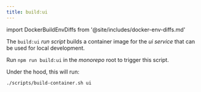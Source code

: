 ```yaml
--- 
title: build:ui
---
```


import DockerBuildEnvDiffs from '@site/includes/docker-env-diffs.md'

The `build:ui` _run script_ builds a container image for the _ui service_
that can be used for local development.

Run `npm run build:ui` in the _monorepo_ root to trigger this script.

Under the hood, this will run:

```sh title="Terminal"
./scripts/build-container.sh ui
```

<DockerBuildEnvDiffs />

